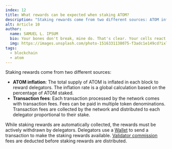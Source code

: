 ```yaml
---
index: 12
title: What rewards can be expected when staking ATOM?
description: "Staking rewards come from two different sources: ATOM inflation and Transaction fees"
alt: Article 10
author: 
  name: SAMUEL L. IPSUM
  bio: Your bones don't break, mine do. That's clear. Your cells react to bacteria and viruses differently than mine. You don't get sick, I do. That's also clear. But for some reason, you and I react the exact same way to water. We swallow it too fast, we choke. We get some in our lungs, we drown. However unreal it may seem, we are connected, you and I. We're on the same curve, just on opposite ends.
  img: https://images.unsplash.com/photo-1516331138075-f3adc1e149cd?ixlib=rb-1.2.1&ixid=MXwxMjA3fDB8MHxwaG90by1wYWdlfHx8fGVufDB8fHw%3D&auto=format&fit=crop&w=800&q=60
tags: 
  - blockchain
  - atom
---
```


Staking rewards come from two different sources:

- **ATOM inflation**: The total supply of ATOM is inflated in each block to reward delegators. The inflation rate is a global calculation based on the percentage of ATOM staked.
- **Transaction fees**: Each transaction processed by the network comes with transaction fees. Fees can be paid in multiple token denominations. Transaction fees are collected by the network and distributed to each delegator proportional to their stake. 

While staking rewards are automatically collected, the rewards must be actively withdrawn by delegators. Delegators use a [Wallet](/learn/faq/what-is-a-wallet) to send a transaction to make the staking rewards available. [Validator commission](/learn/faq/what-is-a-validators-commission) fees are deducted before staking rewards are distributed.
